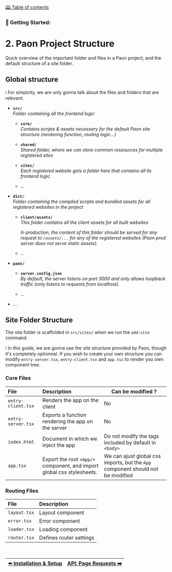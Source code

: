 [🕮 Table of contents](/Readme.md)

### 🦚 Getting Started: 

# 2. Paon Project Structure

Quick overview of the important folder and files in a Paon project, and the default structure of a site folder.

## Global structure

ℹ️ For simpicity, we are only gonna talk about the files and folders that are relevant.

- **`src/`**\
    *Folder containing all the frontend logic* 

    - **`core/`**\
        *Contains scripts & assets necessary for the default Paon site structure (rendering function, routing logic...)* 

    - **`shared/`**\
        *Shared folder, where we can store common ressources for multiple registered sites* 
    
    - **`sites/`**\
        *Each registered website gets a folder here that contains all its frontend logic* 

    - ...

- **`dist/`**\
    *Folder containing the compiled scripts and bundled assets for all registered websites in the project* 

    - **`client/assets/`**\
        *This folder contains all the client assets for all built websites*

        *In production, the content of this folder should be served for any request to `/assets/...` for any of the registered websites (Paon prod server does not serve static assets).*
    
    - ...

- **`paon/`**

    - **`server.config.json`**\
        *By default, the server listens on port 3000 and only allows loopback traffic (only listens to requests from localhost).*
    
    - ...

- ...

## Site Folder Structure

The site folder is scaffolded in `src/sites/` when we run the `add:site` command.

ℹ️ In this guide, we are gonna use the site structure provided by Paon, though it's completely optionnal. If you wish to create your own structure you can modify `entry-server.tsx`, `entry-client.tsx` and `app.tsx` to render you own component tree.

### Core Files

| File | Description | Can be modified ? |
| :- | :- | - |
| `entry-client.tsx` | Renders the app on the client | No |
| `entry-server.tsx` | Exports a function rendering the app on the server | No |
| `index.html` | Document in which we inject the app| Do not modify the tags included by default in `<body>`  |
| `app.tsx` | Export the root `<App/>` component, and import global css stylesheets. | We can ajust global css imports, but the `App` component should not be modified |

### Routing Files

| File | Description |
| :- | :- | 
| `layout.tsx` | Layout component |
| `error.tsx` | Error component |
| `loader.tsx` | Loading component |
| `router.tsx` | Defines router settings |

<br/>

| [⬅️ Installation & Setup](/documentation/getting-started/1-setup.md) | [API: Page Requests ➡️](/documentation/getting-started/3-api.md) |
| :--- | ----: |